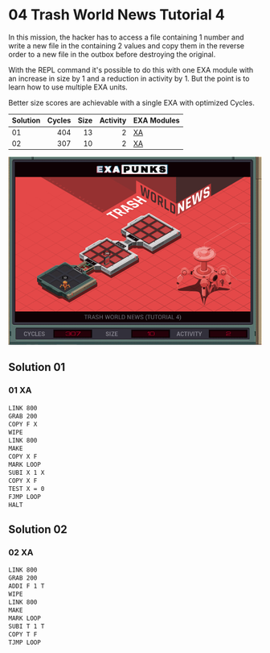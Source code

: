 # 04 Trash World News Tutorial 4

In this mission, the hacker has to access a file containing 1 number and write a new file in the containing 2 values and copy them in the reverse order to a new file in the outbox before destroying the original.

With the REPL command it's possible to do this with one EXA module with an increase in size by 1 and a reduction in activity by 1. But the point is to learn how to use multiple EXA units.

Better size scores are achievable with a single EXA with optimized Cycles.

| Solution | Cycles | Size | Activity | EXA Modules|
|:---------|-------:|-----:|---------:|------------|
| 01       |    404 |   13 |        2 | [XA](#01-xa) |
| 02       |    307 |   10 |        2 | [XA](#02-xa) |

![Solution 01](EXAPUNKS%20-%20TRASH%20WORLD%20NEWS.gif "Solution 01")

## Solution 01

### 01 XA

```
LINK 800
GRAB 200
COPY F X
WIPE
LINK 800
MAKE
COPY X F
MARK LOOP
SUBI X 1 X
COPY X F
TEST X = 0
FJMP LOOP
HALT
```

## Solution 02

### 02 XA

```
LINK 800
GRAB 200
ADDI F 1 T
WIPE
LINK 800
MAKE
MARK LOOP
SUBI T 1 T
COPY T F
TJMP LOOP
```